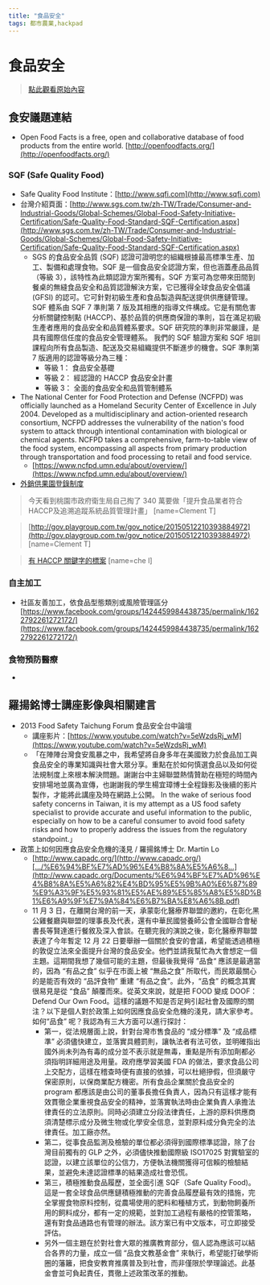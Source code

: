 ```yaml
---
title: "食品安全"
tags: 都市農業,hackpad
---
```


# 食品安全

> [點此觀看原始內容](https://g0v.hackpad.tw/AK7MrAs2wyo)


## 食安議題連結

- Open Food Facts is a free, open and collaborative database of food products from the entire world. [http://openfoodfacts.org/](http://openfoodfacts.org/)

### SQF (Safe Quality Food)

- Safe Quality Food Institute：[http://www.sqfi.com](http://www.sqfi.com)
- 台灣介紹頁面：[http://www.sgs.com.tw/zh-TW/Trade/Consumer-and-Industrial-Goods/Global-Schemes/Global-Food-Safety-Initiative-Certification/Safe-Quality-Food-Standard-SQF-Certification.aspx](http://www.sgs.com.tw/zh-TW/Trade/Consumer-and-Industrial-Goods/Global-Schemes/Global-Food-Safety-Initiative-Certification/Safe-Quality-Food-Standard-SQF-Certification.aspx)
    - SGS 的食品安全品質 (SQF) 認證可證明您的組織根據最高標準生產、加工、製備和處理食物。SQF 是一個食品安全認證方案，但也涵蓋產品品質（等級 3），該特性為此類認證方案所獨有。SQF 方案可為您帶來田間到餐桌的無縫食品安全和品質認證解決方案，它已獲得全球食品安全倡議 (GFSI) 的認可。它可針對初級生產和食品製造與配送提供供應鏈管理。SQF 體系由 SQF 7 準則第 7 版及其相應的指導文件構成。它是有關危害分析關鍵控制點 (HACCP)、基於品質的供應商保證的準則，旨在滿足初級生產者應用的食品安全和品質體系要求。SQF 研究院的準則非常嚴謹，是具有國際信任度的食品安全管理體系。 我們的 SQF 驗證方案和 SQF 培訓課程向所有食品製造、配送及交易組織提供不斷進步的機會。SQF 準則第 7 版適用的認證等級分為三種：
        - 等級 1： 食品安全基礎
        - 等級 2： 經認證的 HACCP 食品安全計畫
        - 等級 3： 全面的食品安全和品質管制體系
- The National Center for Food Protection and Defense (NCFPD) was officially launched as a Homeland Security Center of Excellence in July 2004. Developed as a multidisciplinary and action-oriented research consortium, NCFPD addresses the vulnerability of the nation's food system to attack through intentional contamination with biological or chemical agents. NCFPD takes a comprehensive, farm-to-table view of the food system, encompassing all aspects from primary production through transportation and food processing to retail and food service.
    - [https://www.ncfpd.umn.edu/about/overview/](https://www.ncfpd.umn.edu/about/overview/)
- [外銷供果園登錄制度](https://www.facebook.com/linbayyoyo/posts/376787089185547)

> 今天看到桃園市政府衛生局自己掏了 340 萬要做「提升食品業者符合HACCP及追溯追蹤系統品質管理計畫」
> [name=Clement T]

> [http://gov.playgroup.com.tw/gov_notice/20150512210393884972](http://gov.playgroup.com.tw/gov_notice/20150512210393884972)
> [name=Clement T]

> [有 HACCP 關鍵字的標案](http://gov.playgroup.com.tw/searchresult_view?key=HACCP)
> [name=che l]


### 自主加工

- 社區友善加工，依食品型態類別或風險管理區分 [https://www.facebook.com/groups/1424459984438735/permalink/1622792261272172/](https://www.facebook.com/groups/1424459984438735/permalink/1622792261272172/)

### 食物預防醫療

-


## 羅揚銘博士講座影像與相關建言

- 2013 Food Safety Taichung Forum 食品安全台中論壇
    - 講座影片：[https://www.youtube.com/watch?v=5eWzdsRj_wM](https://www.youtube.com/watch?v=5eWzdsRj_wM)
    - 「在陣陣台灣食安風暴之中，我希望將自身多年在美國致力於食品加工與食品安全的專業知識­­與社會大眾分享。重點在於如何慎選食品以及如何從法規制度上來根本解決問題。謝謝台­中­主婦聯盟熱情贊助在極短的時間內安排場地並廣為宣傳，也謝謝我的學生楊宜璋博士全­程錄­影及後續的影片製作，才能將此講座及時在網路上公開。 In the wake of serious food safety concerns in Taiwan, it is my attempt as a US food safety specialist to provide accurate and useful information to the public, especially on how to be a careful consumer to avoid food safety risks and how to properly address the issues from the regulatory standpoint.」
- 政策上如何因應食品安全危機的淺見 / 羅揚銘博士 Dr. Martin Lo
    - [http://www.capadc.org/](http://www.capadc.org/)[…/%E6%94%BF%E7%AD%96%E4%B8%8A%E5%A6%8…](http://www.capadc.org/Documents/%E6%94%BF%E7%AD%96%E4%B8%8A%E5%A6%82%E4%BD%95%E5%9B%A0%E6%87%89%E9%A3%9F%E5%93%81%E5%AE%89%E5%85%A8%E5%8D%B1%E6%A9%9F%E7%9A%84%E6%B7%BA%E8%A6%8B.pdf)
    - 11 月 3 日，在離開台灣的前一天，承蒙彰化醫療界聯盟的邀約，在彰化黑公雞餐廳與聯盟的理事長及代表，還有中華民國營養師公會全國聯合會秘書長等賢達進行餐敘及深入會談。在聽完我的演說之後，彰化醫療界聯盟表達了今年暫定 12 月 22 日要舉辦一個關於食安的會議，希望能透過積極的敦促立法來全面提升台灣的食品安全。他們並請我幫忙為大會想定一個主題。這期間我想了幾個可能的主題，但最後我覺得 ”品食“ 應該是最適當的，因為 “有品之食” 似乎在市面上被 “無品之食” 所取代，而民眾最關心的是能否有效的 “品評食物” 重建 “有品之食”。此外，“品食” 的概念其實很易見是從 “食品” 顛覆而來。從英文來說，就是把 FOOD 變成 DOOF：Defend Our Own Food。這樣的議題不知是否足夠引起社會及國際的關注？以下是個人對於政策上如何因應食品安全危機的淺見，請大家參考。如何“品食” 呢？我認為有三大方面可以進行探討：
        - 第一，從法規層面上說，針對台灣市售食品的 “成分標準” 及 “成品標準” 必須儘快建立，並落實具體罰則，讓執法者有法可依，並明確指出國外尚未列為有毒的成分並不表示就是無毒，重點是所有添加劑都必須指明詳細用途及用量。政府應學習美國 FDA 的做法，要求食品公司上交配方，這樣在稽查時便有直接的依據，可以杜絕摻假，但須嚴守保密原則，以保商業配方機密。所有食品企業關於食品安全的 program 都應該是由公司的董事長擔任負責人，因為只有這樣才能有效貫徹企業重視食品安全的精神，並落實執法時由企業負責人承擔法律責任的立法原則。同時必須建立分段法律責任，上游的原料供應商須清楚標示成分及微生物或化學安全信息，並對原料成分負完全的法律責任。加工廠亦然。
        - 第二，從事食品監測及檢驗的單位都必須得到國際標準認證，除了台灣目前獨有的 GLP 之外，必須儘快推動國際級 ISO17025 對實驗室的認證，以建立該單位的公信力，方便執法機關獲得可信賴的檢驗結果，並避免未達認證標準的結果造成社會恐慌。
        - 第三，積極推動食品履歷，並全面引進 SQF（Safe Quality Food)。這是一套全球食品供應鏈積極推動的完善食品履歷最有效的措施，完全掌握食物原料控制，從農場使用的肥料和種植方式，到動物飼養所用的飼料成分，都有一定的規範，並對加工過程有嚴格的控管策略，還有對食品通路也有管理的辦法。該方案已有中文版本，可立即接受評估。
        - 另外一個主題在於對社會大眾的推廣教育部分，個人認為應該可以結合各界的力量，成立一個 “品食文教基金會” 來執行，希望能打破學術圈的藩籬，把食安教育推廣普及到社會，而非僅限於學理論述。此基金會並可負起責任，貫徹上述政策改革的推動。



